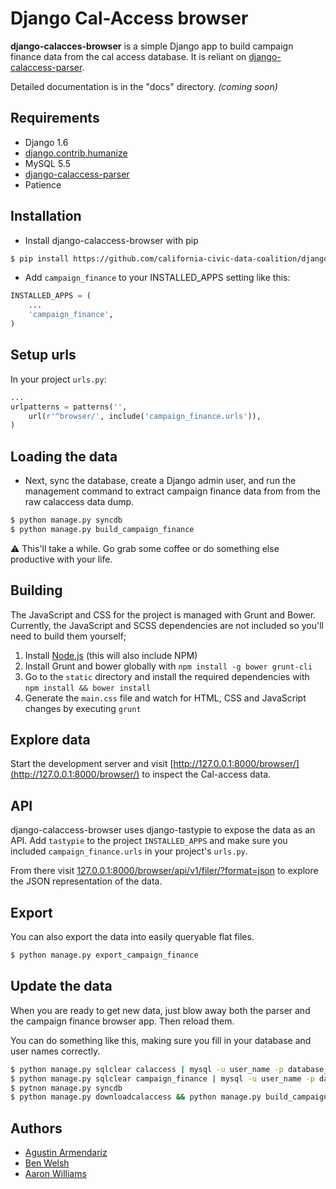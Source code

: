 # Django Cal-Access browser

**django-calacces-browser** is a simple Django app to build campaign finance data from the cal access database. It is reliant on [django-calaccess-parser](https://github.com/california-civic-data-coalition/django-calaccess-parser).

Detailed documentation is in the "docs" directory. *(coming soon)*

## Requirements
- Django 1.6
- [django.contrib.humanize](https://docs.djangoproject.com/en/1.6/ref/contrib/humanize/)
- MySQL 5.5
- [django-calaccess-parser](https://github.com/california-civic-data-coalition/django-calaccess-parser)
- Patience

## Installation
- Install django-calaccess-browser with pip
```bash
$ pip install https://github.com/california-civic-data-coalition/django-calaccess-browser/archive/0.2.2.tar.gz
```

- Add `campaign_finance` to your INSTALLED_APPS setting like this:
```python
INSTALLED_APPS = (
    ...
    'campaign_finance',
)
```
## Setup urls
In your project `urls.py`:
```python
...
urlpatterns = patterns('',
    url(r'^browser/', include('campaign_finance.urls')),    
)
```
## Loading the data
- Next, sync the database, create a Django admin user, and run the management command to extract campaign finance data from from the raw calaccess data dump.
```bash
$ python manage.py syncdb
$ python manage.py build_campaign_finance
```
:warning: This'll take a while. Go grab some coffee or do something else productive with your life.

## Building
The JavaScript and CSS for the project is managed with Grunt and Bower. Currently, the JavaScript and SCSS dependencies are not included so you'll need to build them yourself;

1. Install [Node.js](http://nodejs.org/) (this will also include NPM)
2. Install Grunt and bower globally with `npm install -g bower grunt-cli`
3. Go to the `static` directory and install the required dependencies with `npm install && bower install`
4. Generate the `main.css` file and watch for HTML, CSS and JavaScript changes by executing `grunt`


## Explore data
Start the development server and visit [http://127.0.0.1:8000/browser/](http://127.0.0.1:8000/browser/)
   to inspect the Cal-access data.

## API
django-calaccess-browser uses django-tastypie to expose the data as an API. Add `tastypie` to the project `INSTALLED_APPS` and make sure you included `campaign_finance.urls` in your project's `urls.py`.

From there visit [127.0.0.1:8000/browser/api/v1/filer/?format=json](127.0.0.1:8000/browser/api/v1/filer/?format=json) to explore the JSON representation of the data.

## Export
You can also export the data into easily queryable flat files.
```bash
$ python manage.py export_campaign_finance
```

## Update the data
When you are ready to get new data, just blow away both the parser and the campaign finance browser app.
Then reload them.

You can do something like this, making sure you fill in your database and user names correctly.
 ```bash
 $ python manage.py sqlclear calaccess | mysql -u user_name -p database_name
 $ python manage.py sqlclear campaign_finance | mysql -u user_name -p database_name
 $ pytnon manage.py syncdb
 $ python manage.py downloadcalaccess && python manage.py build_campaign_finance
 ```

## Authors
- [Agustin Armendariz](https://github.com/armendariz)
- [Ben Welsh](https://github.com/palewire)
- [Aaron Williams](https://github.com/aboutaaron)
